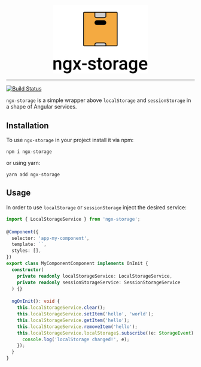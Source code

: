 <p align="center">
    <img width="50%" height="50%" src="./logo.svg"></img>
</p>

<hr />

[![Build Status](https://travis-ci.org/talohana/ngx-storage.svg?branch=master)](https://travis-ci.org/talohana/ngx-storage)

`ngx-storage` is a simple wrapper above `localStorage` and `sessionStorage` in a shape of Angular services.

## Installation

To use `ngx-storage` in your project install it via npm:

```
npm i ngx-storage
```

or using yarn:

```
yarn add ngx-storage
```

## Usage

In order to use `localStorage` or `sessionStorage` inject the desired service:

```typescript
import { LocalStorageService } from 'ngx-storage';

@Component({
  selector: 'app-my-component',
  template: ``,
  styles: [],
})
export class MyComponentComponent implements OnInit {
  constructor(
    private readonly localStorageService: LocalStorageService,
    private readonly sessionStorageService: SessionStorageService
  ) {}

  ngOnInit(): void {
    this.localStorageService.clear();
    this.localStorageService.setItem('hello', 'world');
    this.localStorageService.getItem('hello');
    this.localStorageService.removeItem('hello');
    this.localStorageService.localStorage$.subscribe((e: StorageEvent) => {
      console.log('localStorage changed!', e);
    });
  }
}
```
